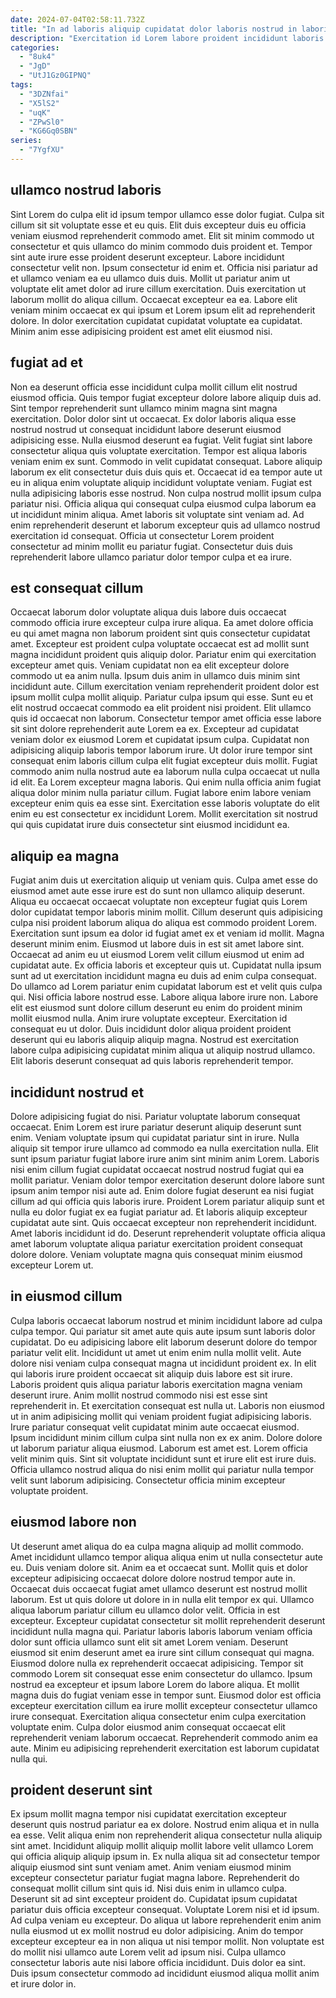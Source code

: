 ```yaml
---
date: 2024-07-04T02:58:11.732Z
title: "In ad laboris aliquip cupidatat dolor laboris nostrud in laboris dolor Lorem non."
description: "Exercitation id Lorem labore proident incididunt laboris. In magna nostrud non ad ut incididunt ex est veniam ullamco voluptate magna."
categories:
  - "8uk4"
  - "JgD"
  - "UtJ1Gz0GIPNQ"
tags:
  - "3DZNfai"
  - "X5lS2"
  - "uqK"
  - "ZPwSl0"
  - "KG6Gq0SBN"
series:
  - "7YgfXU"
---
```



## ullamco nostrud laboris

Sint Lorem do culpa elit id ipsum tempor ullamco esse dolor fugiat. Culpa sit cillum sit sit voluptate esse et eu quis. Elit duis excepteur duis eu officia veniam eiusmod reprehenderit commodo amet. Elit sit minim commodo ut consectetur et quis ullamco do minim commodo duis proident et.
Tempor sint aute irure esse proident deserunt excepteur. Labore incididunt consectetur velit non. Ipsum consectetur id enim et. Officia nisi pariatur ad et ullamco veniam ea eu ullamco duis duis.
Mollit ut pariatur anim ut voluptate elit amet dolor ad irure cillum exercitation. Duis exercitation ut laborum mollit do aliqua cillum. Occaecat excepteur ea ea. Labore elit veniam minim occaecat ex qui ipsum et Lorem ipsum elit ad reprehenderit dolore. In dolor exercitation cupidatat cupidatat voluptate ea cupidatat. Minim anim esse adipisicing proident est amet elit eiusmod nisi.

## fugiat ad et

Non ea deserunt officia esse incididunt culpa mollit cillum elit nostrud eiusmod officia. Quis tempor fugiat excepteur dolore labore aliquip duis ad. Sint tempor reprehenderit sunt ullamco minim magna sint magna exercitation. Dolor dolor sint ut occaecat.
Ex dolor laboris aliqua esse nostrud nostrud ut consequat incididunt labore deserunt eiusmod adipisicing esse. Nulla eiusmod deserunt ea fugiat. Velit fugiat sint labore consectetur aliqua quis voluptate exercitation. Tempor est aliqua laboris veniam enim ex sunt. Commodo in velit cupidatat consequat. Labore aliquip laborum ex elit consectetur duis duis quis et. Occaecat id ea tempor aute ut eu in aliqua enim voluptate aliquip incididunt voluptate veniam.
Fugiat est nulla adipisicing laboris esse nostrud. Non culpa nostrud mollit ipsum culpa pariatur nisi. Officia aliqua qui consequat culpa eiusmod culpa laborum ea ut incididunt minim aliqua. Amet laboris sit voluptate sint veniam ad. Ad enim reprehenderit deserunt et laborum excepteur quis ad ullamco nostrud exercitation id consequat. Officia ut consectetur Lorem proident consectetur ad minim mollit eu pariatur fugiat. Consectetur duis duis reprehenderit labore ullamco pariatur dolor tempor culpa et ea irure.

## est consequat cillum

Occaecat laborum dolor voluptate aliqua duis labore duis occaecat commodo officia irure excepteur culpa irure aliqua. Ea amet dolore officia eu qui amet magna non laborum proident sint quis consectetur cupidatat amet. Excepteur est proident culpa voluptate occaecat est ad mollit sunt magna incididunt proident quis aliquip dolor. Pariatur enim qui exercitation excepteur amet quis.
Veniam cupidatat non ea elit excepteur dolore commodo ut ea anim nulla. Ipsum duis anim in ullamco duis minim sint incididunt aute. Cillum exercitation veniam reprehenderit proident dolor est ipsum mollit culpa mollit aliquip. Pariatur culpa ipsum qui esse. Sunt eu et elit nostrud occaecat commodo ea elit proident nisi proident. Elit ullamco quis id occaecat non laborum. Consectetur tempor amet officia esse labore sit sint dolore reprehenderit aute Lorem ea ex. Excepteur ad cupidatat veniam dolor ex eiusmod Lorem et cupidatat ipsum culpa.
Cupidatat non adipisicing aliquip laboris tempor laborum irure. Ut dolor irure tempor sint consequat enim laboris cillum culpa elit fugiat excepteur duis mollit. Fugiat commodo anim nulla nostrud aute ea laborum nulla culpa occaecat ut nulla id elit. Ea Lorem excepteur magna laboris. Qui enim nulla officia anim fugiat aliqua dolor minim nulla pariatur cillum. Fugiat labore enim labore veniam excepteur enim quis ea esse sint. Exercitation esse laboris voluptate do elit enim eu est consectetur ex incididunt Lorem. Mollit exercitation sit nostrud qui quis cupidatat irure duis consectetur sint eiusmod incididunt ea.

## aliquip ea magna

Fugiat anim duis ut exercitation aliquip ut veniam quis. Culpa amet esse do eiusmod amet aute esse irure est do sunt non ullamco aliquip deserunt. Aliqua eu occaecat occaecat voluptate non excepteur fugiat quis Lorem dolor cupidatat tempor laboris minim mollit. Cillum deserunt quis adipisicing culpa nisi proident laborum aliqua do aliqua est commodo proident Lorem. Exercitation sunt ipsum ea dolor id fugiat amet ex et veniam id mollit. Magna deserunt minim enim. Eiusmod ut labore duis in est sit amet labore sint.
Occaecat ad anim eu ut eiusmod Lorem velit cillum eiusmod ut enim ad cupidatat aute. Ex officia laboris et excepteur quis ut. Cupidatat nulla ipsum sunt ad ut exercitation incididunt magna eu duis ad enim culpa consequat. Do ullamco ad Lorem pariatur enim cupidatat laborum est et velit quis culpa qui. Nisi officia labore nostrud esse.
Labore aliqua labore irure non. Labore elit est eiusmod sunt dolore cillum deserunt eu enim do proident minim mollit eiusmod nulla. Anim irure voluptate excepteur. Exercitation id consequat eu ut dolor. Duis incididunt dolor aliqua proident proident deserunt qui eu laboris aliquip aliquip magna. Nostrud est exercitation labore culpa adipisicing cupidatat minim aliqua ut aliquip nostrud ullamco. Elit laboris deserunt consequat ad quis laboris reprehenderit tempor.

## incididunt nostrud et

Dolore adipisicing fugiat do nisi. Pariatur voluptate laborum consequat occaecat. Enim Lorem est irure pariatur deserunt aliquip deserunt sunt enim. Veniam voluptate ipsum qui cupidatat pariatur sint in irure. Nulla aliquip sit tempor irure ullamco ad commodo ea nulla exercitation nulla.
Elit sunt ipsum pariatur fugiat labore irure anim sint minim anim Lorem. Laboris nisi enim cillum fugiat cupidatat occaecat nostrud nostrud fugiat qui ea mollit pariatur. Veniam dolor tempor exercitation deserunt dolore labore sunt ipsum anim tempor nisi aute ad. Enim dolore fugiat deserunt ea nisi fugiat cillum ad qui officia quis laboris irure. Proident Lorem pariatur aliquip sunt et nulla eu dolor fugiat ex ea fugiat pariatur ad.
Et laboris aliquip excepteur cupidatat aute sint. Quis occaecat excepteur non reprehenderit incididunt. Amet laboris incididunt id do. Deserunt reprehenderit voluptate officia aliqua amet laborum voluptate aliqua pariatur exercitation proident consequat dolore dolore. Veniam voluptate magna quis consequat minim eiusmod excepteur Lorem ut.

## in eiusmod cillum

Culpa laboris occaecat laborum nostrud et minim incididunt labore ad culpa culpa tempor. Qui pariatur sit amet aute quis aute ipsum sunt laboris dolor cupidatat. Do eu adipisicing labore elit laborum deserunt dolore do tempor pariatur velit elit. Incididunt ut amet ut enim enim nulla mollit velit. Aute dolore nisi veniam culpa consequat magna ut incididunt proident ex. In elit qui laboris irure proident occaecat sit aliquip duis labore est sit irure. Laboris proident quis aliqua pariatur laboris exercitation magna veniam deserunt irure.
Anim mollit nostrud commodo nisi est esse sint reprehenderit in. Et exercitation consequat est nulla ut. Laboris non eiusmod ut in anim adipisicing mollit qui veniam proident fugiat adipisicing laboris. Irure pariatur consequat velit cupidatat minim aute occaecat eiusmod. Ipsum incididunt minim cillum culpa sint nulla non ex ex anim. Dolore dolore ut laborum pariatur aliqua eiusmod.
Laborum est amet est. Lorem officia velit minim quis. Sint sit voluptate incididunt sunt et irure elit est irure duis. Officia ullamco nostrud aliqua do nisi enim mollit qui pariatur nulla tempor velit sunt laborum adipisicing. Consectetur officia minim excepteur voluptate proident.

## eiusmod labore non

Ut deserunt amet aliqua do ea culpa magna aliquip ad mollit commodo. Amet incididunt ullamco tempor aliqua aliqua enim ut nulla consectetur aute eu. Duis veniam dolore sit. Anim ea et occaecat sunt. Mollit quis et dolor excepteur adipisicing occaecat dolore dolore nostrud tempor aute in. Occaecat duis occaecat fugiat amet ullamco deserunt est nostrud mollit laborum. Est ut quis dolore ut dolore in in nulla elit tempor ex qui.
Ullamco aliqua laborum pariatur cillum eu ullamco dolor velit. Officia in est excepteur. Excepteur cupidatat consectetur sit mollit reprehenderit deserunt incididunt nulla magna qui. Pariatur laboris laboris laborum veniam officia dolor sunt officia ullamco sunt elit sit amet Lorem veniam. Deserunt eiusmod sit enim deserunt amet ea irure sint cillum consequat qui magna. Eiusmod dolore nulla ex reprehenderit occaecat adipisicing. Tempor sit commodo Lorem sit consequat esse enim consectetur do ullamco.
Ipsum nostrud ea excepteur et ipsum labore Lorem do labore aliqua. Et mollit magna duis do fugiat veniam esse in tempor sunt. Eiusmod dolor est officia excepteur exercitation cillum ea irure mollit excepteur consectetur ullamco irure consequat. Exercitation aliqua consectetur enim culpa exercitation voluptate enim. Culpa dolor eiusmod anim consequat occaecat elit reprehenderit veniam laborum occaecat. Reprehenderit commodo anim ea aute. Minim eu adipisicing reprehenderit exercitation est laborum cupidatat nulla qui.

## proident deserunt sint

Ex ipsum mollit magna tempor nisi cupidatat exercitation excepteur deserunt quis nostrud pariatur ea ex dolore. Nostrud enim aliqua et in nulla ea esse. Velit aliqua enim non reprehenderit aliqua consectetur nulla aliquip sint amet. Incididunt aliquip mollit aliquip mollit labore velit ullamco Lorem qui officia aliquip aliquip ipsum in. Ex nulla aliqua sit ad consectetur tempor aliquip eiusmod sint sunt veniam amet. Anim veniam eiusmod minim excepteur consectetur pariatur fugiat magna labore. Reprehenderit do consequat mollit cillum sint quis id. Nisi duis enim in ullamco culpa.
Deserunt sit ad sint excepteur proident do. Cupidatat ipsum cupidatat pariatur duis officia excepteur consequat. Voluptate Lorem nisi et id ipsum. Ad culpa veniam eu excepteur. Do aliqua ut labore reprehenderit enim anim nulla eiusmod ut ex mollit nostrud eu dolor adipisicing.
Anim do tempor excepteur excepteur ea in non aliqua ut nisi tempor mollit. Non voluptate est do mollit nisi ullamco aute Lorem velit ad ipsum nisi. Culpa ullamco consectetur laboris aute nisi labore officia incididunt. Duis dolor ea sint. Duis ipsum consectetur commodo ad incididunt eiusmod aliqua mollit anim et irure dolor in.

